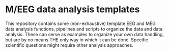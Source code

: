 # M/EEG data analysis templates

This repository contains some (non-exhaustive) template EEG and MEG data analysis functions, pipelines and scripts to organize the data and data analysis. These can serve as examples to organize your own data handling, but are by no means THE only way in which it can be done. Specific scientific questions might require other analysis approaches.
